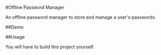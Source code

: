 #Offline Password Manager

An offline password manager to store and manage a user's passwords.

##Demo

##Usage

You will have to build this project yourself. 

